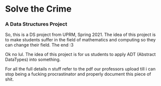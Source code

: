 # Solve the Crime
### A Data Structures Project



So, this is a DS project from UPRM, Spring 2021. The idea of this project is to make students suffer in the field of 
mathematics and computing so they can change their field. The end :3

Ok no lul. The idea of this project is for us students to apply ADT (Abstract DataTypes) into something.

For all the full details n stuff refer to the pdf our professors upload till i can stop being a fucking procrastinator
and properly document this piece of shit.



